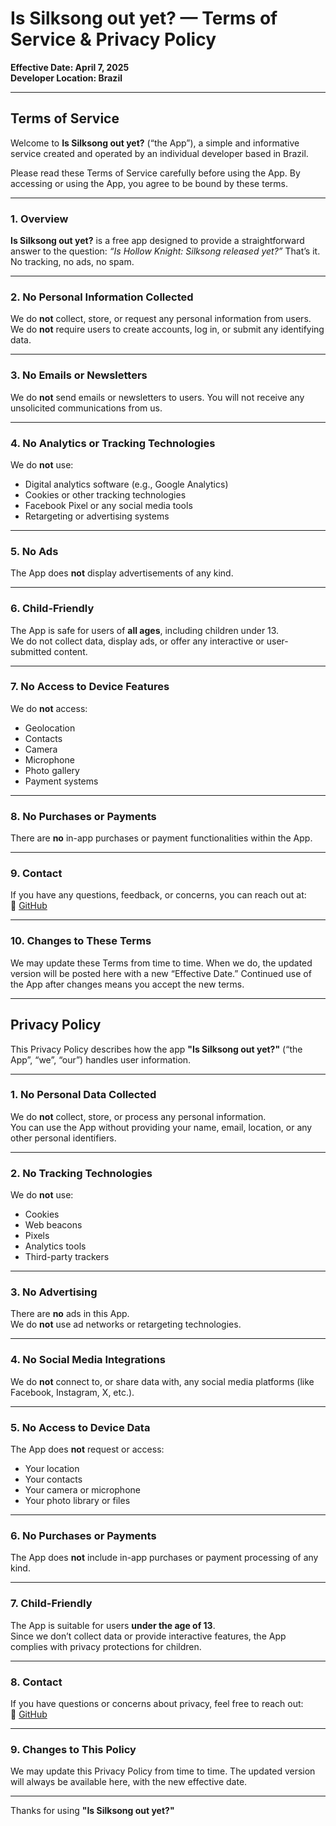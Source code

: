 # Is Silksong out yet? — Terms of Service & Privacy Policy

**Effective Date: April 7, 2025**  
**Developer Location: Brazil**

---

## Terms of Service

Welcome to **Is Silksong out yet?** (“the App”), a simple and informative service created and operated by an individual developer based in Brazil.

Please read these Terms of Service carefully before using the App. By accessing or using the App, you agree to be bound by these terms.

---

### 1. Overview

**Is Silksong out yet?** is a free app designed to provide a straightforward answer to the question: *“Is Hollow Knight: Silksong released yet?”* That’s it. No tracking, no ads, no spam.

---

### 2. No Personal Information Collected

We do **not** collect, store, or request any personal information from users.  
We do **not** require users to create accounts, log in, or submit any identifying data.

---

### 3. No Emails or Newsletters

We do **not** send emails or newsletters to users. You will not receive any unsolicited communications from us.

---

### 4. No Analytics or Tracking Technologies

We do **not** use:
- Digital analytics software (e.g., Google Analytics)
- Cookies or other tracking technologies
- Facebook Pixel or any social media tools
- Retargeting or advertising systems

---

### 5. No Ads

The App does **not** display advertisements of any kind.

---

### 6. Child-Friendly

The App is safe for users of **all ages**, including children under 13.  
We do not collect data, display ads, or offer any interactive or user-submitted content.

---

### 7. No Access to Device Features

We do **not** access:
- Geolocation
- Contacts
- Camera
- Microphone
- Photo gallery
- Payment systems

---

### 8. No Purchases or Payments

There are **no** in-app purchases or payment functionalities within the App.

---

### 9. Contact

If you have any questions, feedback, or concerns, you can reach out at:  
🔗 [GitHub](https://github.com/aoliveira-eng/Is-Silksong-out-yet)

---

### 10. Changes to These Terms

We may update these Terms from time to time. When we do, the updated version will be posted here with a new “Effective Date.” Continued use of the App after changes means you accept the new terms.

---

## Privacy Policy

This Privacy Policy describes how the app **"Is Silksong out yet?"** (“the App”, “we”, “our”) handles user information.

---

### 1. No Personal Data Collected

We do **not** collect, store, or process any personal information.  
You can use the App without providing your name, email, location, or any other personal identifiers.

---

### 2. No Tracking Technologies

We do **not** use:
- Cookies
- Web beacons
- Pixels
- Analytics tools
- Third-party trackers

---

### 3. No Advertising

There are **no** ads in this App.  
We do **not** use ad networks or retargeting technologies.

---

### 4. No Social Media Integrations

We do **not** connect to, or share data with, any social media platforms (like Facebook, Instagram, X, etc.).

---

### 5. No Access to Device Data

The App does **not** request or access:
- Your location
- Your contacts
- Your camera or microphone
- Your photo library or files

---

### 6. No Purchases or Payments

The App does **not** include in-app purchases or payment processing of any kind.

---

### 7. Child-Friendly

The App is suitable for users **under the age of 13**.  
Since we don’t collect data or provide interactive features, the App complies with privacy protections for children.

---

### 8. Contact

If you have questions or concerns about privacy, feel free to reach out:  
🔗 [GitHub](https://github.com/aoliveira-eng/Is-Silksong-out-yet)

---

### 9. Changes to This Policy

We may update this Privacy Policy from time to time. The updated version will always be available here, with the new effective date.

---

Thanks for using **"Is Silksong out yet?"**
